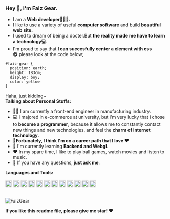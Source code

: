 ### Hey 👋, I'm Faiz Gear.

- I am a **Web developer👨🏻‍💻.** 
- I like to use a variety of useful **computer software** and build  **beautiful web site.**
- I used to dream of being a docter.But **the reality made me have to learn a technology💻.**
- I'm proud to say that **I can succesfully center a element with css😋**.please look at the code below;
```
#faiz-gear { 
  position: earth; 
  height: 183cm; 
  display: boy; 
  color: yellow 
}
```
Haha, just kidding~ 
<br />
**Talking about Personal Stuffs:**
- 👨‍🏛 I am currently a front-end engineer in manufacturing industry.
- 💻 I majored in e-commerce at university,  but i'm very lucky that i chose to **become a programmer**, because it allows me to constantly contact new things and new technologies, and feel the **charm of internet technology.**
- 🥰**Fortunately, I think I'm on a career path that I love ❤️**
- 🌱 I'm currently learning **Backend and Webgl**. 
- ❤️ In my spare time, I like to play ball games, watch movies and listen to music.
- 💬 If you have any questions, **just ask me**.

**Languages and Tools:**  
<br />
<code><img height="20" src="https://cdn.jsdelivr.net/npm/simple-icons@v11/icons/html5.svg"></code>
<code><img height="20" src="https://cdn.jsdelivr.net/npm/simple-icons@v11/icons/css3.svg"></code>
<code><img height="20" src="https://cdn.jsdelivr.net/npm/simple-icons@v11/icons/javascript.svg"></code>
<code><img height="20" src="https://cdn.jsdelivr.net/npm/simple-icons@v11/icons/typescript.svg"></code>
<code><img height="20" src="https://cdn.jsdelivr.net/npm/simple-icons@v11/icons/react.svg"></code>
<code><img height="20" src="https://cdn.jsdelivr.net/npm/simple-icons@v11/icons/vuedotjs.svg"></code>
<code><img height="20" src="https://cdn.jsdelivr.net/npm/simple-icons@v11/icons/threedotjs.svg"></code>
<code><img height="20" src="https://cdn.jsdelivr.net/npm/simple-icons@v11/icons/nestjs.svg"></code>
<code><img height="20" src="https://cdn.jsdelivr.net/npm/simple-icons@v11/icons/nextdotjs.svg"></code>
<code><img height="20" src="https://cdn.jsdelivr.net/npm/simple-icons@v11/icons/docker.svg"></code>
<code><img height="20" src="https://cdn.jsdelivr.net/npm/simple-icons@v11/icons/git.svg"></code>
<code><img height="20" src="https://cdn.jsdelivr.net/npm/simple-icons@v11/icons/mysql.svg"></code>

<br />
<img src="https://github-readme-stats.vercel.app/api?username=faiz-gear&count_private=true&show_icons=true" alt="FaizGear" />

**If you like this readme file, please give me star! ❤️**
